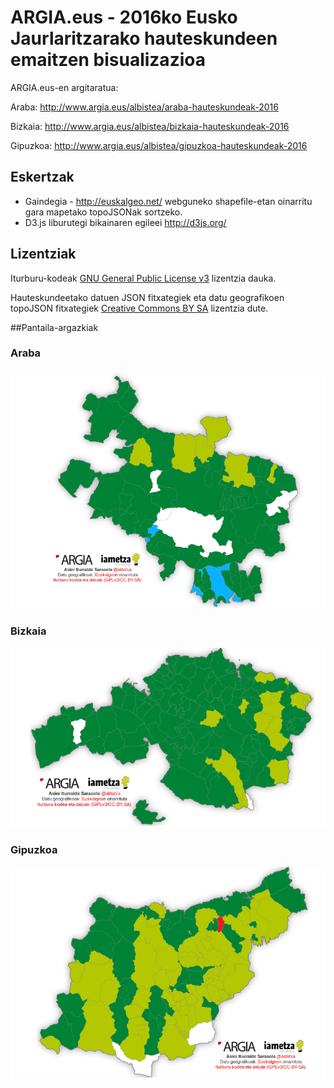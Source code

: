 # ARGIA.eus - 2016ko Eusko Jaurlaritzarako hauteskundeen emaitzen bisualizazioa

ARGIA.eus-en argitaratua:

Araba: http://www.argia.eus/albistea/araba-hauteskundeak-2016

Bizkaia: http://www.argia.eus/albistea/bizkaia-hauteskundeak-2016

Gipuzkoa: http://www.argia.eus/albistea/gipuzkoa-hauteskundeak-2016

## Eskertzak
* Gaindegia - http://euskalgeo.net/ webguneko shapefile-etan oinarritu gara mapetako topoJSONak sortzeko.
* D3.js liburutegi bikainaren egileei http://d3js.org/

## Lizentziak

Iturburu-kodeak [GNU General Public License v3](http://www.gnu.org/licenses/gpl.html) lizentzia dauka.

Hauteskundeetako datuen JSON fitxategiek eta datu geografikoen topoJSON fitxategiek [Creative Commons BY SA](http://creativecommons.org/licenses/by-sa/4.0/) lizentzia dute.

##Pantaila-argazkiak

### Araba
<p align="center">
  <img src="pantaila-argazkiak/araba.png?raw=true" alt="Arabako bisualizazioaren pantaila-argazkia"/>
</p>

### Bizkaia
<p align="center">
  <img src="pantaila-argazkiak/bizkaia.png?raw=true" alt="Bizkaiko bisualizazioaren pantaila-argazkia"/>
</p>

### Gipuzkoa
<p align="center">
  <img src="pantaila-argazkiak/gipuzkoa.png?raw=true" alt="Gipuzkoako bisualizazioaren pantaila-argazkia"/>
</p>
